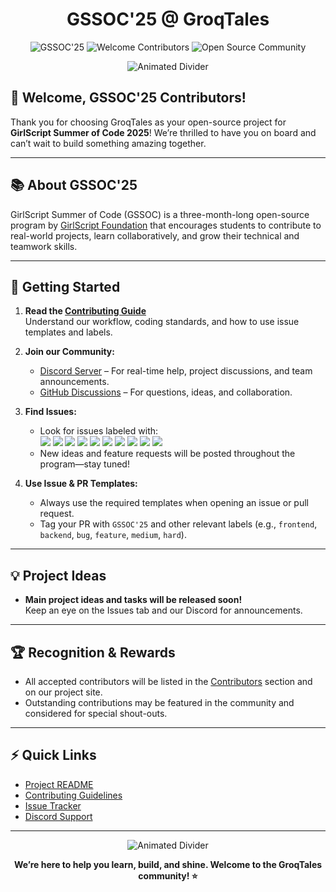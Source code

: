 <h1 align="center">GSSOC'25 @ GroqTales</h1>

<p align="center">
  <img src="https://img.shields.io/badge/GSSOC'25-GirlScript%20Summer%20of%20Code-orange?style=flat-square" alt="GSSOC'25"/>
  <img src="https://img.shields.io/badge/Welcome-Contributors-brightgreen?style=flat-square" alt="Welcome Contributors"/>
  <img src="https://img.shields.io/badge/Open%20Source-Community-blue?style=flat-square" alt="Open Source Community"/>
</p>

<p align="center">
  <img src="https://readme-typing-svg.demolab.com?font=Fira+Code&duration=3500&pause=700&color=F97316&center=true&vCenter=true&width=600&lines=---+Welcome+to+GSSOC'25+at+GroqTales!+---" alt="Animated Divider" />
</p>

## 🚀 Welcome, GSSOC'25 Contributors!

Thank you for choosing GroqTales as your open-source project for **GirlScript Summer of Code 2025**!
We’re thrilled to have you on board and can’t wait to build something amazing together.

---

## 📚 About GSSOC'25

GirlScript Summer of Code (GSSOC) is a three-month-long open-source program by
[GirlScript Foundation](https://girlscript.tech/) that encourages students to contribute to
real-world projects, learn collaboratively, and grow their technical and teamwork skills.

---

## 📝 Getting Started

1. **Read the [Contributing Guide](./CONTRIBUTING.md)** <br>Understand our workflow, coding
   standards, and how to use issue templates and labels.

2. **Join our Community:**
   - [Discord Server](https://discord.gg/JK29FZRm) – For real-time help, project discussions, and
     team announcements.
   - [GitHub Discussions](https://github.com/Drago-03/GroqTales/discussions) – For questions, ideas,
     and collaboration.

3. **Find Issues:**
   - Look for issues labeled with:<br>
     <img src="https://img.shields.io/badge/GSSOC'25-orange?style=flat-square"/>
     <img src="https://img.shields.io/badge/good%20first%20issue-blueviolet?style=flat-square"/>
     <img src="https://img.shields.io/badge/easy-brightgreen?style=flat-square"/>
     <img src="https://img.shields.io/badge/medium-yellow?style=flat-square"/>
     <img src="https://img.shields.io/badge/hard-red?style=flat-square"/>
     <img src="https://img.shields.io/badge/frontend-6f42c1?style=flat-square"/>
     <img src="https://img.shields.io/badge/backend-1d76db?style=flat-square"/>
     <img src="https://img.shields.io/badge/blockchain-6e5494?style=flat-square"/>
     <img src="https://img.shields.io/badge/web3-00b3b3?style=flat-square"/>
     <img src="https://img.shields.io/badge/NFT-ffb347?style=flat-square"/>
   - New ideas and feature requests will be posted throughout the program—stay tuned!

4. **Use Issue & PR Templates:**
   - Always use the required templates when opening an issue or pull request.
   - Tag your PR with `GSSOC'25` and other relevant labels (e.g., `frontend`, `backend`, `bug`,
     `feature`, `medium`, `hard`).

---

## 💡 Project Ideas

- **Main project ideas and tasks will be released soon!** <br>Keep an eye on the Issues tab and our
  Discord for announcements.

---

## 🏆 Recognition & Rewards

- All accepted contributors will be listed in the [Contributors](./CONTRIBUTORS.md) section and on
  our project site.
- Outstanding contributions may be featured in the community and considered for special shout-outs.

---

## ⚡ Quick Links

- [Project README](./README.md)
- [Contributing Guidelines](./CONTRIBUTING.md)
- [Issue Tracker](https://github.com/Drago-03/GroqTales/issues)
- [Discord Support](https://discord.gg/JK29FZRm)

---

<p align="center">
  <img src="https://readme-typing-svg.demolab.com?font=Fira+Code&duration=3500&pause=700&color=F97316&center=true&vCenter=true&width=600&lines=Happy+Hacking+with+GroqTales+and+GSSOC'25!+%F0%9F%9A%80" alt="Animated Divider" />
</p>

<p align="center"><b>We’re here to help you learn, build, and shine. Welcome to the GroqTales community! ⭐</b></p>
